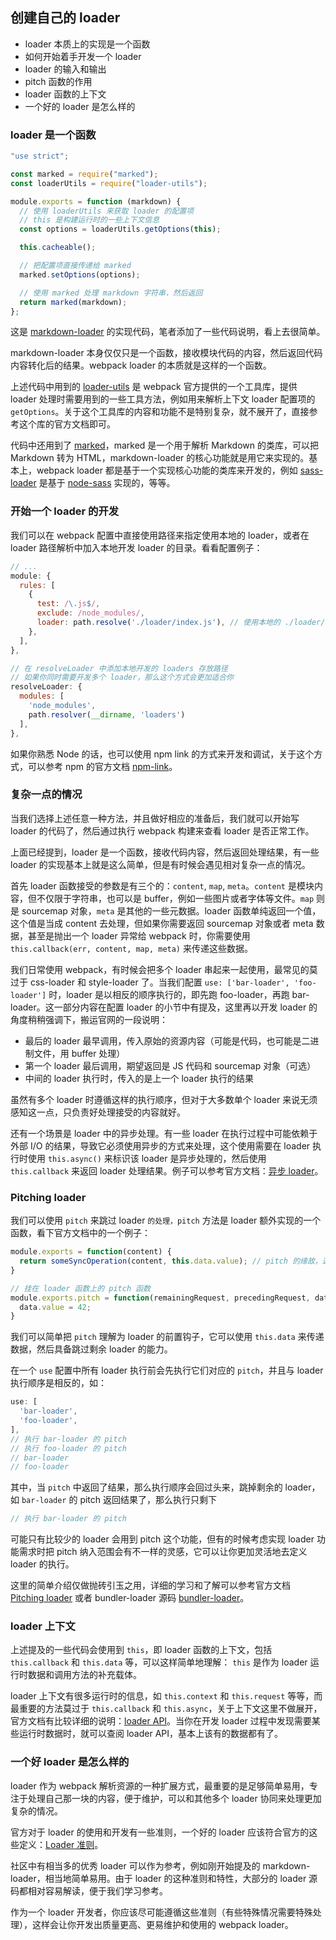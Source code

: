 ## 创建自己的 loader

- loader 本质上的实现是一个函数
- 如何开始着手开发一个 loader
- loader 的输入和输出
- pitch 函数的作用
- loader 函数的上下文
- 一个好的 loader 是怎么样的

### loader 是一个函数

```js
"use strict";

const marked = require("marked");
const loaderUtils = require("loader-utils");

module.exports = function (markdown) {
  // 使用 loaderUtils 来获取 loader 的配置项
  // this 是构建运行时的一些上下文信息
  const options = loaderUtils.getOptions(this);

  this.cacheable();

  // 把配置项直接传递给 marked
  marked.setOptions(options);

  // 使用 marked 处理 markdown 字符串，然后返回
  return marked(markdown);
};
```

这是 [markdown-loader](https://github.com/peerigon/markdown-loader) 的实现代码，笔者添加了一些代码说明，看上去很简单。

markdown-loader 本身仅仅只是一个函数，接收模块代码的内容，然后返回代码内容转化后的结果。webpack loader 的本质就是这样的一个函数。

上述代码中用到的 [loader-utils](https://github.com/webpack/loader-utils) 是 webpack 官方提供的一个工具库，提供 loader 处理时需要用到的一些工具方法，例如用来解析上下文 loader 配置项的 `getOptions`。关于这个工具库的内容和功能不是特别复杂，就不展开了，直接参考这个库的官方文档即可。

代码中还用到了 [marked](https://github.com/markedjs/marked)，marked 是一个用于解析 Markdown 的类库，可以把 Markdown 转为 HTML，markdown-loader 的核心功能就是用它来实现的。基本上，webpack loader 都是基于一个实现核心功能的类库来开发的，例如 [sass-loader](https://github.com/webpack-contrib/sass-loader) 是基于 [node-sass](https://github.com/sass/node-sass) 实现的，等等。

### 开始一个 loader 的开发

我们可以在 webpack 配置中直接使用路径来指定使用本地的 loader，或者在 loader 路径解析中加入本地开发 loader 的目录。看看配置例子：

```js
// ... 
module: {
  rules: [
    {
      test: /\.js$/,
      exclude: /node_modules/,
      loader: path.resolve('./loader/index.js'), // 使用本地的 ./loader/index.js 作为 loader
    },
  ],
},

// 在 resolveLoader 中添加本地开发的 loaders 存放路径
// 如果你同时需要开发多个 loader，那么这个方式会更加适合你
resolveLoader: {
  modules: [
    'node_modules',
    path.resolver(__dirname, 'loaders')
  ],
},
```

如果你熟悉 Node 的话，也可以使用 npm link 的方式来开发和调试，关于这个方式，可以参考 npm 的官方文档 [npm-link](https://docs.npmjs.com/cli/link)。

### 复杂一点的情况

当我们选择上述任意一种方法，并且做好相应的准备后，我们就可以开始写 loader 的代码了，然后通过执行 webpack 构建来查看 loader 是否正常工作。

上面已经提到，loader 是一个函数，接收代码内容，然后返回处理结果，有一些 loader 的实现基本上就是这么简单，但是有时候会遇见相对复杂一点的情况。

首先 loader 函数接受的参数是有三个的：`content`, `map`, `meta`。`content` 是模块内容，但不仅限于字符串，也可以是 buffer，例如一些图片或者字体等文件。`map` 则是 sourcemap 对象，`meta` 是其他的一些元数据。loader 函数单纯返回一个值，这个值是当成 content 去处理，但如果你需要返回 sourcemap 对象或者 meta 数据，甚至是抛出一个 loader 异常给 webpack 时，你需要使用 `this.callback(err, content, map, meta)` 来传递这些数据。

我们日常使用 webpack，有时候会把多个 loader 串起来一起使用，最常见的莫过于 css-loader 和 style-loader 了。当我们配置 `use: ['bar-loader', 'foo-loader']` 时，loader 是以相反的顺序执行的，即先跑 foo-loader，再跑 bar-loader。这一部分内容在配置 loader 的小节中有提及，这里再以开发 loader 的角度稍稍强调下，搬运官网的一段说明：

- 最后的 loader 最早调用，传入原始的资源内容（可能是代码，也可能是二进制文件，用 buffer 处理）
- 第一个 loader 最后调用，期望返回是 JS 代码和 sourcemap 对象（可选）
- 中间的 loader 执行时，传入的是上一个 loader 执行的结果

虽然有多个 loader 时遵循这样的执行顺序，但对于大多数单个 loader 来说无须感知这一点，只负责好处理接受的内容就好。

还有一个场景是 loader 中的异步处理。有一些 loader 在执行过程中可能依赖于外部 I/O 的结果，导致它必须使用异步的方式来处理，这个使用需要在 loader 执行时使用 `this.async()` 来标识该 loader 是异步处理的，然后使用 `this.callback` 来返回 loader 处理结果。例子可以参考官方文档：[异步 loader](https://webpack.docschina.org/api/loaders/#%E5%BC%82%E6%AD%A5-loader)。

### Pitching loader

我们可以使用 `pitch` 来跳过 loader `的处理，pitch` 方法是 loader 额外实现的一个函数，看下官方文档中的一个例子：

```js
module.exports = function(content) {
  return someSyncOperation(content, this.data.value); // pitch 的缘故，这里的 data.value 为 42
}

// 挂在 loader 函数上的 pitch 函数
module.exports.pitch = function(remainingRequest, precedingRequest, data) {
  data.value = 42;
}
```

我们可以简单把 `pitch` 理解为 loader 的前置钩子，它可以使用 `this.data` 来传递数据，然后具备跳过剩余 loader 的能力。

在一个 `use` 配置中所有 loader 执行前会先执行它们对应的 `pitch`，并且与 loader 执行顺序是相反的，如：

```js
use: [
  'bar-loader',
  'foo-loader',
],
// 执行 bar-loader 的 pitch
// 执行 foo-loader 的 pitch
// bar-loader
// foo-loader
```

其中，当 `pitch` 中返回了结果，那么执行顺序会回过头来，跳掉剩余的 loader，如 `bar-loader` 的 pitch 返回结果了，那么执行只剩下

```js
// 执行 bar-loader 的 pitch
```

可能只有比较少的 loader 会用到 pitch 这个功能，但有的时候考虑实现 loader 功能需求时把 pitch 纳入范围会有不一样的灵感，它可以让你更加灵活地去定义 loader 的执行。

这里的简单介绍仅做抛砖引玉之用，详细的学习和了解可以参考官方文档 [Pitching loader](https://webpack.docschina.org/api/loaders/#%E8%B6%8A%E8%BF%87-loader-pitching-loader-) 或者 bundler-loader 源码 [bundler-loader](https://github.com/webpack-contrib/bundle-loader/blob/master/index.js)。

### loader 上下文

上述提及的一些代码会使用到 `this`，即 loader 函数的上下文，包括 `this.callback` 和 `this.data` 等，可以这样简单地理解： `this` 是作为 loader 运行时数据和调用方法的补充载体。

loader 上下文有很多运行时的信息，如 `this.context` 和 `this.request` 等等，而最重要的方法莫过于 `this.callback` 和 `this.async`，关于上下文这里不做展开，官方文档有比较详细的说明：[loader API](https://webpack.docschina.org/api/loaders/#this-version)。当你在开发 loader 过程中发现需要某些运行时数据时，就可以查阅 loader API，基本上该有的数据都有了。

### 一个好 loader 是怎么样的

loader 作为 webpack 解析资源的一种扩展方式，最重要的是足够简单易用，专注于处理自己那一块的内容，便于维护，可以和其他多个 loader 协同来处理更加复杂的情况。

官方对于 loader 的使用和开发有一些准则，一个好的 loader 应该符合官方的这些定义：[Loader 准则](https://webpack.docschina.org/contribute/writing-a-loader/#%E7%94%A8%E6%B3%95%E5%87%86%E5%88%99-guidelines-)。

社区中有相当多的优秀 loader 可以作为参考，例如刚开始提及的 markdown-loader，相当地简单易用。由于 loader 的这种准则和特性，大部分的 loader 源码都相对容易解读，便于我们学习参考。

作为一个 loader 开发者，你应该尽可能遵循这些准则（有些特殊情况需要特殊处理），这样会让你开发出质量更高、更易维护和使用的 webpack loader。